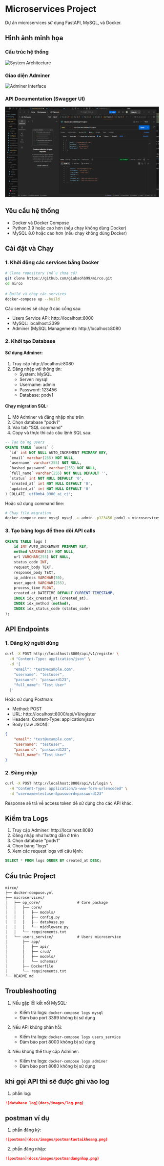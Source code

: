 # Microservices Project

Dự án microservices sử dụng FastAPI, MySQL, và Docker.

## Hình ảnh minh họa

### Cấu trúc hệ thống
![System Architecture](docs/images/system-architecture.png)

### Giao diện Adminer
![Adminer Interface](docs/images/adminer-interface.png)

### API Documentation (Swagger UI)
![API Documentation](docs/images/api-docs.png)

## Yêu cầu hệ thống

- Docker và Docker Compose
- Python 3.9 hoặc cao hơn (nếu chạy không dùng Docker)
- MySQL 8.0 hoặc cao hơn (nếu chạy không dùng Docker)

## Cài đặt và Chạy

### 1. Khởi động các services bằng Docker

```bash
# Clone repository (nếu chưa có)
git clone https://github.com/giabaohb99/mirco.git
cd mirco

# Build và chạy các services
docker-compose up --build
```

Các services sẽ chạy ở các cổng sau:
- Users Service API: http://localhost:8000
- MySQL: localhost:3399
- Adminer (MySQL Management): http://localhost:8080

### 2. Khởi tạo Database

#### Sử dụng Adminer:
1. Truy cập http://localhost:8080
2. Đăng nhập với thông tin:
   - System: MySQL
   - Server: mysql
   - Username: admin
   - Password: 123456
   - Database: podv1

#### Chạy migration SQL:
1. Mở Adminer và đăng nhập như trên
2. Chọn database "podv1"
3. Vào tab "SQL command"
4. Copy và thực thi các câu lệnh SQL sau:

```sql
-- Tạo bảng users
CREATE TABLE `users` (
  `id` int NOT NULL AUTO_INCREMENT PRIMARY KEY,
  `email` varchar(255) NOT NULL,
  `username` varchar(255) NOT NULL,
  `hashed_password` varchar(255) NOT NULL,
  `full_name` varchar(255) NOT NULL DEFAULT '',
  `status` int NOT NULL DEFAULT '0',
  `created_at` int NOT NULL DEFAULT '0',
  `updated_at` int NOT NULL DEFAULT '0'
) COLLATE 'utf8mb4_0900_ai_ci';

```

Hoặc sử dụng command line:
```bash
# Chạy file migration
docker-compose exec mysql mysql -u admin -p123456 podv1 < microservices/users_service/app/crud/migrition/2025-11-03-192100.sql
```

### 3. Tạo bảng logs để theo dõi API calls

```sql
CREATE TABLE logs (
    id INT AUTO_INCREMENT PRIMARY KEY,
    method VARCHAR(10) NOT NULL,
    url VARCHAR(255) NOT NULL,
    status_code INT,
    request_body TEXT,
    response_body TEXT,
    ip_address VARCHAR(50),
    user_agent VARCHAR(255),
    process_time FLOAT,
    created_at DATETIME DEFAULT CURRENT_TIMESTAMP,
    INDEX idx_created_at (created_at),
    INDEX idx_method (method),
    INDEX idx_status_code (status_code)
);
```

## API Endpoints

### 1. Đăng ký người dùng

```bash
curl -X POST http://localhost:8000/api/v1/register \
  -H "Content-Type: application/json" \
  -d '{
    "email": "test@example.com",
    "username": "testuser",
    "password": "password123",
    "full_name": "Test User"
  }'
```

Hoặc sử dụng Postman:
- Method: POST
- URL: http://localhost:8000/api/v1/register
- Headers: Content-Type: application/json
- Body (raw JSON):
```json
{
    "email": "test@example.com",
    "username": "testuser",
    "password": "password123",
    "full_name": "Test User"
}
```

### 2. Đăng nhập

```bash
curl -X POST http://localhost:8000/api/v1/login \
  -H "Content-Type: application/x-www-form-urlencoded" \
  -d "username=testuser&password=password123"
```

Response sẽ trả về access token để sử dụng cho các API khác.

## Kiểm tra Logs

1. Truy cập Adminer: http://localhost:8080
2. Đăng nhập như hướng dẫn ở trên
3. Chọn database "podv1"
4. Chọn bảng "logs"
5. Xem các request logs với câu lệnh:
```sql
SELECT * FROM logs ORDER BY created_at DESC;
```

## Cấu trúc Project

```
mirco/
├── docker-compose.yml
├── microservices/
│   ├── op_core/                 # Core package
│   │   ├── core/
│   │   │   ├── models/
│   │   │   ├── config.py
│   │   │   ├── database.py
│   │   │   └── middleware.py
│   │   └── requirements.txt
│   └── users_service/           # Users microservice
│       ├── app/
│       │   ├── api/
│       │   ├── crud/
│       │   ├── models/
│       │   └── schemas/
│       ├── Dockerfile
│       └── requirements.txt
└── README.md
```

## Troubleshooting

1. Nếu gặp lỗi kết nối MySQL:
   - Kiểm tra logs: `docker-compose logs mysql`
   - Đảm bảo port 3399 không bị sử dụng

2. Nếu API không phản hồi:
   - Kiểm tra logs: `docker-compose logs users_service`
   - Đảm bảo port 8000 không bị sử dụng

3. Nếu không thể truy cập Adminer:
   - Kiểm tra logs: `docker-compose logs adminer`
   - Đảm bảo port 8080 không bị sử dụng

## khi gọi API thì sẽ được ghi vào log

1. phần log:
```markdown
![database log](docs/images/log.png)
```
## postman ví dụ

1. phần đăng ký:
```markdown
![postman](docs/images/postmantaotaikhoang.png)
```
2. phần đăng nhập:
```markdown
![postman](docs/images/postmandangnhap.png)
```
